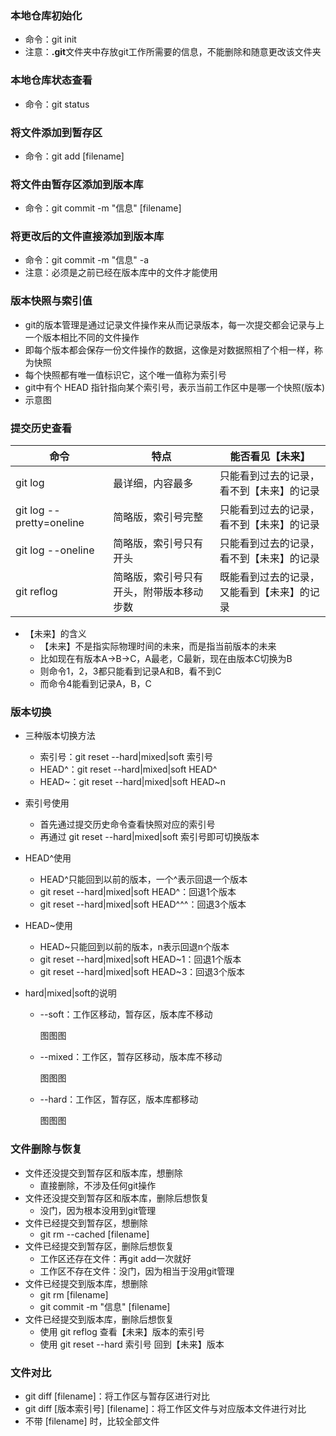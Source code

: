 ### 本地仓库初始化

* 命令：git init
* 注意：**.git**文件夹中存放git工作所需要的信息，不能删除和随意更改该文件夹



### 本地仓库状态查看

* 命令：git status



### 将文件添加到暂存区

* 命令：git add [filename]



### 将文件由暂存区添加到版本库

* 命令：git commit -m "信息" [filename]



### 将更改后的文件直接添加到版本库

* 命令：git commit -m "信息" -a
* 注意：必须是之前已经在版本库中的文件才能使用



### 版本快照与索引值

- git的版本管理是通过记录文件操作来从而记录版本，每一次提交都会记录与上一个版本相比不同的文件操作
- 即每个版本都会保存一份文件操作的数据，这像是对数据照相了个相一样，称为快照
- 每个快照都有唯一值标识它，这个唯一值称为索引号
- git中有个 HEAD 指针指向某个索引号，表示当前工作区中是哪一个快照(版本)
- 示意图



### 提交历史查看

| 命令                     | 特点                                     | 能否看见【未来】                           |
| ------------------------ | ---------------------------------------- | ------------------------------------------ |
| git log                  | 最详细，内容最多                         | 只能看到过去的记录，看不到【未来】的记录   |
| git log --pretty=oneline | 简略版，索引号完整                       | 只能看到过去的记录，看不到【未来】的记录   |
| git log --oneline        | 简略版，索引号只有开头                   | 只能看到过去的记录，看不到【未来】的记录   |
| git reflog               | 简略版，索引号只有开头，附带版本移动步数 | 既能看到过去的记录，又能看到【未来】的记录 |

- 【未来】的含义
  - 【未来】不是指实际物理时间的未来，而是指当前版本的未来
  - 比如现在有版本A->B->C，A最老，C最新，现在由版本C切换为B
  - 则命令1，2，3都只能看到记录A和B，看不到C
  - 而命令4能看到记录A，B，C



### 版本切换

- 三种版本切换方法

  - 索引号：git reset --hard|mixed|soft 索引号
  - HEAD^：git reset --hard|mixed|soft HEAD^
  - HEAD~：git reset --hard|mixed|soft HEAD~n

- 索引号使用

  - 首先通过提交历史命令查看快照对应的索引号
  - 再通过 git reset --hard|mixed|soft 索引号即可切换版本

- HEAD^使用

  - HEAD^只能回到以前的版本，一个^表示回退一个版本
  - git reset --hard|mixed|soft HEAD^：回退1个版本
  - git reset --hard|mixed|soft HEAD^^^：回退3个版本 

- HEAD~使用

  - HEAD~只能回到以前的版本，n表示回退n个版本
  - git reset --hard|mixed|soft HEAD~1：回退1个版本
  - git reset --hard|mixed|soft HEAD~3：回退3个版本

- hard|mixed|soft的说明

  - --soft：工作区移动，暂存区，版本库不移动

    图图图

  - --mixed：工作区，暂存区移动，版本库不移动

    图图图

  - --hard：工作区，暂存区，版本库都移动

    图图图



### 文件删除与恢复

- 文件还没提交到暂存区和版本库，想删除
  - 直接删除，不涉及任何git操作
- 文件还没提交到暂存区和版本库，删除后想恢复
  - 没门，因为根本没用到git管理
- 文件已经提交到暂存区，想删除
  - git rm --cached [filename]
- 文件已经提交到暂存区，删除后想恢复
  - 工作区还存在文件：再git add一次就好
  - 工作区不存在文件：没门，因为相当于没用git管理
- 文件已经提交到版本库，想删除
  - git rm [filename]
  - git commit -m "信息" [filename]
- 文件已经提交到版本库，删除后想恢复
  - 使用 git reflog 查看【未来】版本的索引号
  - 使用 git reset --hard 索引号 回到【未来】版本



### 文件对比

- git diff [filename]：将工作区与暂存区进行对比
- git diff \[版本索引号]  [filename]：将工作区文件与对应版本文件进行对比
- 不带 [filename] 时，比较全部文件

